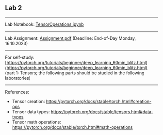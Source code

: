 ## Lab 2

***
Lab Notebook: [TensorOperations.ipynb](./TensorOperations.ipynb)

***
Lab Assignment:
[Assignment.pdf](./Assignment.pdf) (Deadline: End-of-Day Monday, 16.10.2023)

***
For self-study:
[https://pytorch.org/tutorials/beginner/deep_learning_60min_blitz.html](https://pytorch.org/tutorials/beginner/deep_learning_60min_blitz.html) (part 1: Tensors; the following parts should be studied in the following laboratories)

***
References:
 - Tensor creation: https://pytorch.org/docs/stable/torch.html#creation-ops
 - Tensor data types: https://pytorch.org/docs/stable/tensors.html#data-types
 - Tensor math operations: https://pytorch.org/docs/stable/torch.html#math-operations
